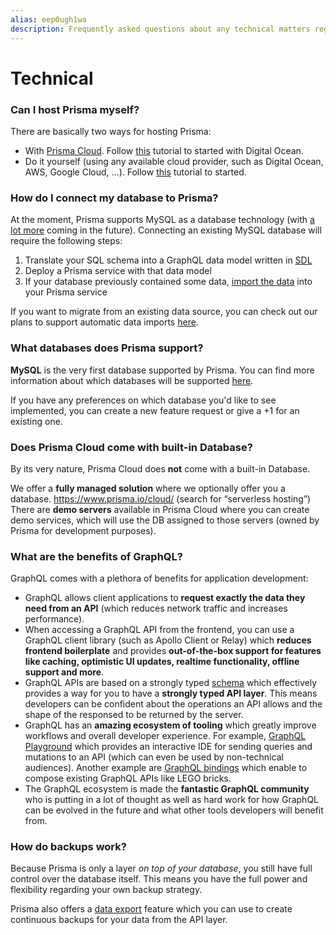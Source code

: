 ```yaml
---
alias: eep0ugh1wa
description: Frequently asked questions about any technical matters regarding Prisma.
---
```


# Technical

### Can I host Prisma myself?

There are basically two ways for hosting Prisma:

- With [Prisma Cloud](https://www.prismagraphql.com/cloud/). Follow [this](!alias-ua9gai4kie) tutorial to started with Digital Ocean.
- Do it yourself (using any available cloud provider, such as Digital Ocean, AWS, Google Cloud, ...). Follow [this](!alias-texoo9aemu) tutorial to started.

### How do I connect my database to Prisma?

At the moment, Prisma supports MySQL as a database technology (with [a lot more](https://github.com/graphcool/prisma/issues/1751) coming in the future). Connecting an existing MySQL database will require the following steps:

1. Translate your SQL schema into a GraphQL data model written in [SDL](https://blog.graph.cool/graphql-sdl-schema-definition-language-6755bcb9ce51)
1. Deploy a Prisma service with that data model
1. If your database previously contained some data, [import the data](!alias-caith9teiy) into your Prisma service

If you want to migrate from an existing data source, you can check out our plans to support automatic data imports [here](https://github.com/graphcool/graphcool/issues/1410).

### What databases does Prisma support?

**MySQL** is the very first database supported by Prisma. You can find more information about which databases will be supported [here](https://github.com/graphcool/prisma/tree/master/cli/#supported-databases).

If you have any preferences on which database you'd like to see implemented, you can create a new feature request or give a +1 for an existing one.

### Does Prisma Cloud come with built-in Database?

By its very nature, Prisma Cloud does **not** come with a built-in Database.

We offer a **fully managed solution** where we optionally offer you a database. https://www.prisma.io/cloud/ (search for “serverless hosting”)
There are **demo servers** available in Prisma Cloud where you can create demo services, which will use the DB assigned to those servers (owned by Prisma for development purposes).

### What are the benefits of GraphQL?

GraphQL comes with a plethora of benefits for application development:

- GraphQL allows client applications to **request exactly the data they need from an API** (which reduces network traffic and increases performance).
- When accessing a GraphQL API from the frontend, you can use a GraphQL client library (such as Apollo Client or Relay) which **reduces frontend boilerplate** and provides **out-of-the-box support for features like caching, optimistic UI updates, realtime functionality, offline support and more**.
- GraphQL APIs are based on a strongly typed [schema](https://blog.graph.cool/graphql-server-basics-the-schema-ac5e2950214e) which effectively provides a way for you to have a **strongly typed API layer**. This means developers can be confident about the operations an API allows and the shape of the responsed to be returned by the server.
- GraphQL has an **amazing ecosystem of tooling** which greatly improve workflows and overall developer experience. For example, [GraphQL Playground](!alias-chaha125ho) which provides an interactive IDE for sending queries and mutations to an API (which can even be used by non-technical audiences). Another example are [GraphQL bindings](!alias-quaidah9ph) which enable to compose existing GraphQL APIs like LEGO bricks.
- The GraphQL ecosystem is made the **fantastic GraphQL community** who is putting in a lot of thought as well as hard work for how GraphQL can be evolved in the future and what other tools developers will benefit from.

### How do backups work?

Because Prisma is only a layer _on top of your database_, you still have full control over the database itself. This means you have the full power and flexibility regarding your own backup strategy.

Prisma also offers a [data export](!alias-pa0aip3loh) feature which you can use to create continuous backups for your data from the API layer.
